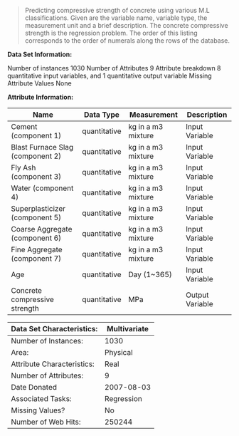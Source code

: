> Predicting compressive strength of concrete using various M.L classifications.
> Given are the variable name, variable type, the measurement unit and a brief description. The concrete compressive strength is the regression problem. The order of this listing corresponds to the order of numerals along the rows of the database.


**Data Set Information:**

Number of instances 1030
Number of Attributes 9
Attribute breakdown 8 quantitative input variables, and 1 quantitative output variable
Missing Attribute Values None

**Attribute Information:**

|Name | Data Type | Measurement | Description |
|--|--|--|--|
Cement (component 1) | quantitative | kg in a m3 mixture | Input Variable
Blast Furnace Slag (component 2) | quantitative | kg in a m3 mixture | Input Variable
Fly Ash (component 3) | quantitative | kg in a m3 mixture | Input Variable
Water (component 4) | quantitative | kg in a m3 mixture | Input Variable
Superplasticizer (component 5) | quantitative | kg in a m3 mixture | Input Variable
Coarse Aggregate (component 6) | quantitative | kg in a m3 mixture | Input Variable
Fine Aggregate (component 7) | quantitative | kg in a m3 mixture | Input Variable
Age | quantitative | Day (1~365) | Input Variable
Concrete compressive strength | quantitative | MPa | Output Variable

|Data Set Characteristics: | Multivariate | 
|--|--|
|Number of Instances: | 1030 |
|Area: | Physical |
|Attribute Characteristics: | Real|
|Number of Attributes: | 9 |
|Date Donated | 2007-08-03 |
|Associated Tasks: | Regression|
|Missing Values? | No|
|Number of Web Hits: | 250244|
